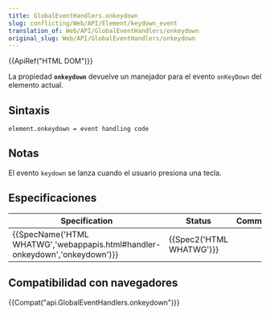 ```yaml
---
title: GlobalEventHandlers.onkeydown
slug: conflicting/Web/API/Element/keydown_event
translation_of: Web/API/GlobalEventHandlers/onkeydown
original_slug: Web/API/GlobalEventHandlers/onkeydown
---
```

{{ApiRef("HTML DOM")}}

La propiedad **`onkeydown`** devuelve un manejador para el evento `onKeyDown` del elemento actual.

## Sintaxis

```
element.onkeydown = event handling code
```

## Notas

El evento `keydown` se lanza cuando el usuario presiona una tecla.

## Especificaciones

| Specification                                                                                        | Status                           | Comment |
| ---------------------------------------------------------------------------------------------------- | -------------------------------- | ------- |
| {{SpecName('HTML WHATWG','webappapis.html#handler-onkeydown','onkeydown')}} | {{Spec2('HTML WHATWG')}} |         |

## Compatibilidad con navegadores

{{Compat("api.GlobalEventHandlers.onkeydown")}}
